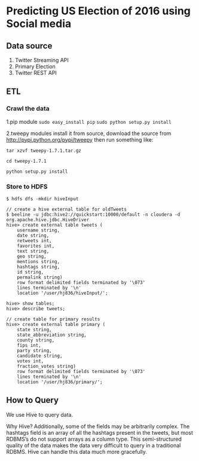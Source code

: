 # Predicting US Election of 2016 using Social media

## Data source
1. Twitter Streaming API
2. Primary Election 
3. Twitter REST API

## ETL
### Crawl the data

1.pip module
`sudo easy_install pip`
`sudo python setup.py install`

2.tweepy modules
install it from source, download the source from http://pypi.python.org/pypi/tweepy then run something like:

```
tar xzvf tweepy-1.7.1.tar.gz

cd tweepy-1.7.1

python setup.py install
```

### Store to HDFS
```
$ hdfs dfs -mkdir hiveInput

// create a hive external table for oldTweets
$ beeline -u jdbc:hive2://quickstart:10000/default -n cloudera -d org.apache.hive.jdbc.HiveDriver
hive> create external table tweets (
    username string,
    date string,
    retweets int,
    favorites int,
    text string,
    geo string,
    mentions string,
    hashtags string,
    id string,
    permalink string)
    row format delimited fields terminated by '\073'
    lines terminated by '\n'
    location '/user/hj836/hiveInput/';

hive> show tables;
hive> describe tweets;

// create table for primary results
hive> create external table primary (
    state string,
    state_abbreviation string,
    county string,
    fips int,
    party string,
    candidate string,
    votes int,
    fraction_votes string)
    row format delimited fields terminated by '\073'
    lines terminated by '\n'
    location '/user/hj836/primary/';

```



## How to Query

We use Hive to query data.

Why Hive?
Additionally, some of the fields may be arbitrarily complex. The hashtags field is an array of all the hashtags present in the tweets, but most RDBMS’s do not support arrays as a column type. 
This semi-structured quality of the data makes the data very difficult to query in a traditional RDBMS. Hive can handle this data much more gracefully.




